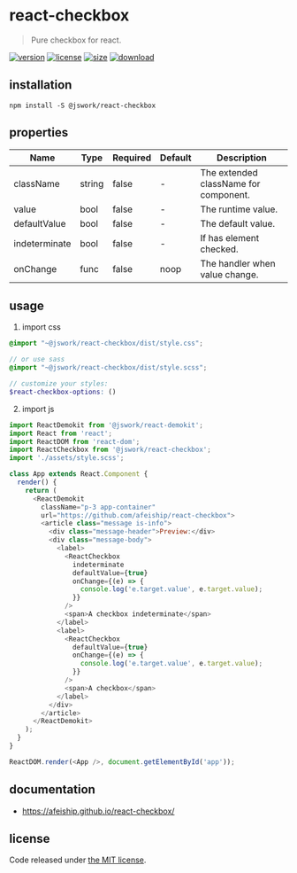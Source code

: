 # react-checkbox
> Pure checkbox for react.

[![version][version-image]][version-url]
[![license][license-image]][license-url]
[![size][size-image]][size-url]
[![download][download-image]][download-url]

## installation
```shell
npm install -S @jswork/react-checkbox
```

## properties
| Name          | Type   | Required | Default | Description                           |
| ------------- | ------ | -------- | ------- | ------------------------------------- |
| className     | string | false    | -       | The extended className for component. |
| value         | bool   | false    | -       | The runtime value.                    |
| defaultValue  | bool   | false    | -       | The default value.                    |
| indeterminate | bool   | false    | -       | If has element checked.               |
| onChange      | func   | false    | noop    | The handler when value change.        |


## usage
1. import css
  ```scss
  @import "~@jswork/react-checkbox/dist/style.css";

  // or use sass
  @import "~@jswork/react-checkbox/dist/style.scss";

  // customize your styles:
  $react-checkbox-options: ()
  ```
2. import js
  ```js
  import ReactDemokit from '@jswork/react-demokit';
  import React from 'react';
  import ReactDOM from 'react-dom';
  import ReactCheckbox from '@jswork/react-checkbox';
  import './assets/style.scss';

  class App extends React.Component {
    render() {
      return (
        <ReactDemokit
          className="p-3 app-container"
          url="https://github.com/afeiship/react-checkbox">
          <article class="message is-info">
            <div class="message-header">Preview:</div>
            <div class="message-body">
              <label>
                <ReactCheckbox
                  indeterminate
                  defaultValue={true}
                  onChange={(e) => {
                    console.log('e.target.value', e.target.value);
                  }}
                />
                <span>A checkbox indeterminate</span>
              </label>
              <label>
                <ReactCheckbox
                  defaultValue={true}
                  onChange={(e) => {
                    console.log('e.target.value', e.target.value);
                  }}
                />
                <span>A checkbox</span>
              </label>
            </div>
          </article>
        </ReactDemokit>
      );
    }
  }

  ReactDOM.render(<App />, document.getElementById('app'));

  ```

## documentation
- https://afeiship.github.io/react-checkbox/


## license
Code released under [the MIT license](https://github.com/afeiship/react-checkbox/blob/master/LICENSE.txt).

[version-image]: https://img.shields.io/npm/v/@jswork/react-checkbox
[version-url]: https://npmjs.org/package/@jswork/react-checkbox

[license-image]: https://img.shields.io/npm/l/@jswork/react-checkbox
[license-url]: https://github.com/afeiship/react-checkbox/blob/master/LICENSE.txt

[size-image]: https://img.shields.io/bundlephobia/minzip/@jswork/react-checkbox
[size-url]: https://github.com/afeiship/react-checkbox/blob/master/dist/react-checkbox.min.js

[download-image]: https://img.shields.io/npm/dm/@jswork/react-checkbox
[download-url]: https://www.npmjs.com/package/@jswork/react-checkbox
